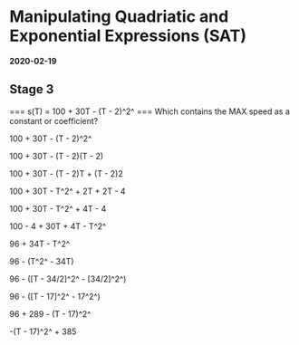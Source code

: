 # Manipulating Quadriatic and Exponential Expressions (SAT)

**2020-02-19**

## Stage 3

=== s(T) = 100 + 30T - (T - 2)^2^ ===
Which contains the MAX speed as a constant or coefficient?

100 + 30T - (T - 2)^2^

100 + 30T - (T - 2)(T - 2)

100 + 30T - (T - 2)T + (T - 2)2

100 + 30T - T^2^ + 2T + 2T - 4 

100 + 30T - T^2^ + 4T - 4

100 - 4 + 30T + 4T - T^2^

96 + 34T - T^2^

96 - (T^2^ - 34T)

96 - ([T - 34/2]^2^ - [34/2]^2^)

96 - ([T - 17]^2^ - 17^2^)

96 + 289 - (T - 17)^2^

-(T - 17)^2^ + 385
